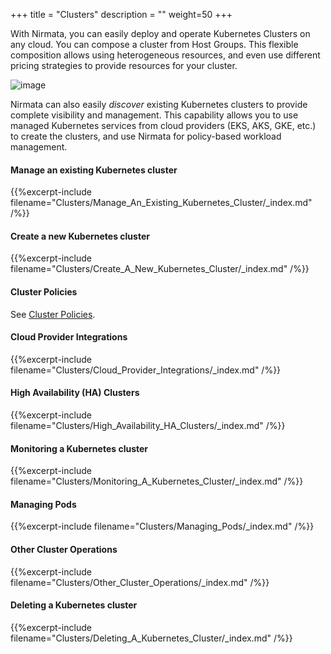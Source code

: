 +++
title = "Clusters"
description = ""
weight=50
+++

With Nirmata, you can easily deploy and operate Kubernetes Clusters on
any cloud. You can compose a cluster from Host Groups. This flexible
composition allows using heterogeneous resources, and even use different
pricing strategies to provide resources for your cluster.

![image](/images/concepts-clusters.png)

Nirmata can also easily *discover* existing Kubernetes clusters to
provide complete visibility and management. This capability allows you
to use managed Kubernetes services from cloud providers (EKS, AKS, GKE,
etc.) to create the clusters, and use Nirmata for policy-based workload
management.

#### Manage an existing Kubernetes cluster
{{%excerpt-include filename="Clusters/Manage_An_Existing_Kubernetes_Cluster/_index.md" /%}}

#### Create a new Kubernetes cluster
{{%excerpt-include filename="Clusters/Create_A_New_Kubernetes_Cluster/_index.md" /%}}

#### Cluster Policies
See [Cluster Policies](https://docs.nirmata.io/policies/cluster_policies/).

#### Cloud Provider Integrations
{{%excerpt-include filename="Clusters/Cloud_Provider_Integrations/_index.md" /%}}

#### High Availability (HA) Clusters
{{%excerpt-include filename="Clusters/High_Availability_HA_Clusters/_index.md" /%}}

#### Monitoring a Kubernetes cluster
{{%excerpt-include filename="Clusters/Monitoring_A_Kubernetes_Cluster/_index.md" /%}}

#### Managing Pods
{{%excerpt-include filename="Clusters/Managing_Pods/_index.md" /%}}

#### Other Cluster Operations
{{%excerpt-include filename="Clusters/Other_Cluster_Operations/_index.md" /%}}

#### Deleting a Kubernetes cluster
{{%excerpt-include filename="Clusters/Deleting_A_Kubernetes_Cluster/_index.md" /%}}

